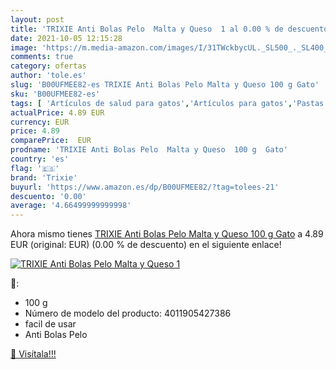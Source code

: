 ```yaml
---
layout: post
title: 'TRIXIE Anti Bolas Pelo  Malta y Queso  1 al 0.00 % de descuento'
date: 2021-10-05 12:15:28
image: 'https://m.media-amazon.com/images/I/31TWckbycUL._SL500_._SL400_.jpg'
comments: true
category: ofertas
author: 'tole.es'
slug: 'B00UFMEE82-es TRIXIE Anti Bolas Pelo Malta y Queso 100 g Gato'
sku: 'B00UFMEE82-es'
tags: [ 'Artículos de salud para gatos','Artículos para gatos','Pastas y geles para bolas de pelo','Productos para mascotas','queso','trixie', ]
actualPrice: 4.89 EUR
currency: EUR
price: 4.89
comparePrice:  EUR
prodname: 'TRIXIE Anti Bolas Pelo  Malta y Queso  100 g  Gato'
country: 'es'
flag: '🇪🇸'
brand: 'Trixie'
buyurl: 'https://www.amazon.es/dp/B00UFMEE82/?tag=tolees-21'
descuento: '0.00'
average: '4.66499999999998'
---
```


Ahora mismo tienes [TRIXIE Anti Bolas Pelo  Malta y Queso  100 g  Gato](https://www.amazon.es/dp/B00UFMEE82/?tag=tolees-21) a 4.89 EUR (original:  EUR) (0.00 %  de descuento) en el siguiente enlace!

[![TRIXIE Anti Bolas Pelo  Malta y Queso  1](https://m.media-amazon.com/images/I/31TWckbycUL._SL500_._SL400_.jpg)](https://www.amazon.es/dp/B00UFMEE82/?tag=tolees-21)

🔎:

- 100 g
- Número de modelo del producto: 4011905427386
- facil de usar
- Anti Bolas Pelo

[🛒 Visítala!!!](https://www.amazon.es/dp/B00UFMEE82/?tag=tolees-21)
